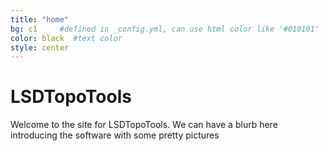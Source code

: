 ```yaml
---
title: "home"
bg: c1     #defined in _config.yml, can use html color like '#010101'
color: black  #text color
style: center
---
```


<span class="fa-stack subtlecircle" style="font-size:100px; background:rgba(240,180,0,0.1)">
  <i class="fa fa-circle fa-stack-2x text-white"></i>
  <i class="fa fa-university fa-stack-1x text-c1"></i>
</span>

# LSDTopoTools

Welcome to the site for LSDTopoTools. We can have a blurb here introducing the 
software with some pretty pictures
